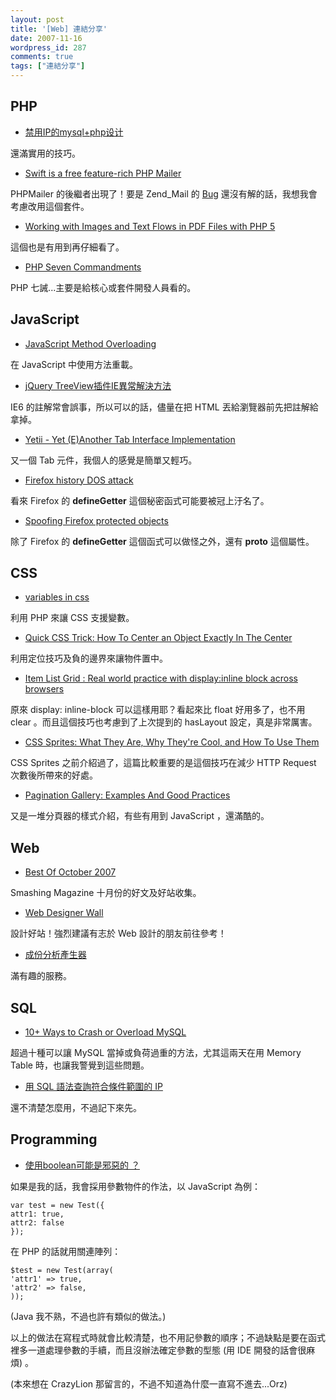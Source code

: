```yaml
---
layout: post
title: '[Web] 連結分享'
date: 2007-11-16
wordpress_id: 287
comments: true
tags: ["連結分享"]
---
```


<!--more-->

## PHP

* [禁用IP的mysql+php设计](http://www.phpx.com.cn/30020/viewbbs_121438.html)

還滿實用的技巧。

* [Swift is a free feature-rich PHP Mailer](http://www.swiftmailer.org/)

PHPMailer 的後繼者出現了！要是 Zend_Mail 的 [Bug](http://www.nabble.com/encodeQuotedPrintable-in-mail-subject-t4327126s16154.html) 還沒有解的話，我想我會考慮改用這個套件。

* [Working with Images and Text Flows in PDF Files with PHP 5](http://www.devshed.com/c/a/PHP/Working-with-Images-and-Text-Flows-in-PDF-Files-with-PHP-5/)

這個也是有用到再仔細看了。

* [PHP Seven Commandments](http://daylessday.org/archives/17-PHP-Seven-Commandments.html)

PHP 七誡...主要是給核心或套件開發人員看的。



## JavaScript

* [JavaScript Method Overloading](http://ejohn.org/blog/javascript-method-overloading/)

在 JavaScript 中使用方法重載。

* [jQuery TreeView插件IE異常解決方法](http://blog.xuite.net/emisjerry/tech/14372088)

IE6 的註解常會誤事，所以可以的話，儘量在把 HTML 丟給瀏覽器前先把註解給拿掉。

* [Yetii - Yet (E)Another Tab Interface Implementation](http://www.webappers.com/2007/11/14/yetii-yet-eanother-tab-interface-implementation/)

又一個 Tab 元件，我個人的感覺是簡單又輕巧。

* [Firefox history DOS attack](http://www.thespanner.co.uk/2007/11/14/firefox-history-dos-attack/)

看來 Firefox 的 __defineGetter__ 這個秘密函式可能要被冠上汙名了。

* [Spoofing Firefox protected objects](http://www.thespanner.co.uk/2007/11/14/spoofing-firefox-protected-objects/)

除了 Firefox 的 __defineGetter__ 這個函式可以做怪之外，還有 __proto__ 這個屬性。



## CSS

* [ variables in css](http://verens.com/archives/2007/10/01/variables-in-css/)

利用 PHP 來讓 CSS 支援變數。

* [Quick CSS Trick: How To Center an Object Exactly In The Center](http://css-tricks.com/quick-css-trick-how-to-center-an-object-exactly-in-the-center/)

利用定位技巧及負的邊界來讓物件置中。

* [Item List Grid : Real world practice with display:inline block across browsers](http://blog.hedgerwow.com/2007/11/14/item-list-grid-real-world-practice-with-displayinline-block-across-browsers/)

原來 display: inline-block 可以這樣用耶？看起來比 float 好用多了，也不用 clear 。而且這個技巧也考慮到了上次提到的 hasLayout 設定，真是非常厲害。

* [CSS Sprites: What They Are, Why They're Cool, and How To Use Them](http://css-tricks.com/css-sprites-what-they-are-why-theyre-cool-and-how-to-use-them/)

CSS Sprites 之前介紹過了，這篇比較重要的是這個技巧在減少 HTTP Request 次數後所帶來的好處。

* [Pagination Gallery: Examples And Good Practices](http://www.smashingmagazine.com/2007/11/16/pagination-gallery-examples-and-good-practices/)

又是一堆分頁器的樣式介紹，有些有用到 JavaScript ，還滿酷的。



## Web

* [Best Of October 2007](http://www.smashingmagazine.com/2007/11/14/best-of-october-2007/)

Smashing Magazine 十月份的好文及好站收集。

* [Web Designer Wall](http://www.webdesignerwall.com/)

設計好站！強烈建議有志於 Web 設計的朋友前往參考！

* [成份分析產生器](http://www.harcoo.com/kuso/component/index.php)

滿有趣的服務。



## SQL

* [10+ Ways to Crash or Overload MySQL](http://www.mysqlperformanceblog.com/2007/11/13/10-ways-to-crash-or-overload-mysql/)

超過十種可以讓 MySQL 當掉或負荷過重的方法，尤其這兩天在用 Memory Table 時，也讓我警覺到這些問題。

* [用 SQL 語法查詢符合條件範圍的 IP](http://blog.roodo.com/chhuang/archives/4483405.html)

還不清楚怎麼用，不過記下來先。



## Programming

* [使用boolean可能是邪惡的 ？](http://crazylion.wordpress.com/2007/11/16/%e4%bd%bf%e7%94%a8boolean%e5%8f%af%e8%83%bd%e6%98%af%e9%82%aa%e6%83%a1%e7%9a%84-%ef%bc%9f/)

如果是我的話，我會採用參數物件的作法，以 JavaScript 為例：

```
var test = new Test({
attr1: true,
attr2: false
});

```

在 PHP 的話就用關連陣列：

```
$test = new Test(array(
'attr1' => true,
'attr2' => false,
));

```

(Java 我不熟，不過也許有類似的做法。)

以上的做法在寫程式時就會比較清楚，也不用記參數的順序；不過缺點是要在函式裡多一道處理參數的手續，而且沒辦法確定參數的型態 (用 IDE 開發的話會很麻煩) 。

(本來想在 CrazyLion 那留言的，不過不知道為什麼一直寫不進去...Orz)


